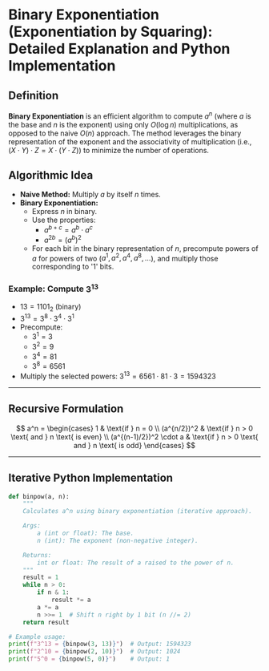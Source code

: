 # Binary Exponentiation (Exponentiation by Squaring): Detailed Explanation and Python Implementation

## Definition

**Binary Exponentiation** is an efficient algorithm to compute $a^n$ (where $a$ is the base and $n$ is the exponent) using only $O(\log n)$ multiplications, as opposed to the naive $O(n)$ approach. The method leverages the binary representation of the exponent and the associativity of multiplication (i.e., $(X \cdot Y) \cdot Z = X \cdot (Y \cdot Z)$) to minimize the number of operations.

## Algorithmic Idea

- **Naive Method:** Multiply $a$ by itself $n$ times.
- **Binary Exponentiation:**
  - Express $n$ in binary.
  - Use the properties:
    - $a^{b+c} = a^b \cdot a^c$
    - $a^{2b} = (a^b)^2$
  - For each bit in the binary representation of $n$, precompute powers of $a$ for powers of two ($a^1, a^2, a^4, a^8, \ldots$), and multiply those corresponding to '1' bits.

### Example: Compute $3^{13}$

- $13 = 1101_2$ (binary)
- $3^{13} = 3^8 \cdot 3^4 \cdot 3^1$
- Precompute:
  - $3^1 = 3$
  - $3^2 = 9$
  - $3^4 = 81$
  - $3^8 = 6561$
- Multiply the selected powers: $3^{13} = 6561 \cdot 81 \cdot 3 = 1594323$

---

## Recursive Formulation

$$
a^n = 
\begin{cases}
1 & \text{if } n = 0 \\
(a^{n/2})^2 & \text{if } n > 0 \text{ and } n \text{ is even} \\
(a^{(n-1)/2})^2 \cdot a & \text{if } n > 0 \text{ and } n \text{ is odd}
\end{cases}
$$

---

## Iterative Python Implementation

```python
def binpow(a, n):
    """
    Calculates a^n using binary exponentiation (iterative approach).

    Args:
        a (int or float): The base.
        n (int): The exponent (non-negative integer).

    Returns:
        int or float: The result of a raised to the power of n.
    """
    result = 1
    while n > 0:
        if n & 1:
            result *= a
        a *= a
        n >>= 1  # Shift n right by 1 bit (n //= 2)
    return result

# Example usage:
print(f"3^13 = {binpow(3, 13)}")  # Output: 1594323
print(f"2^10 = {binpow(2, 10)}")  # Output: 1024
print(f"5^0 = {binpow(5, 0)}")    # Output: 1